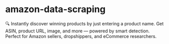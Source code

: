 # amazon-data-scraping
🔍 Instantly discover winning products by just entering a product name. Get ASIN, product URL, image, and more — powered by smart detection. Perfect for Amazon sellers, dropshippers, and eCommerce researchers.
